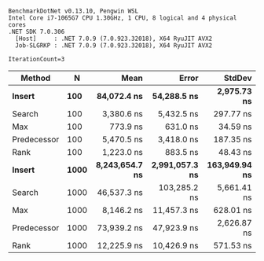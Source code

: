```

BenchmarkDotNet v0.13.10, Pengwin WSL
Intel Core i7-1065G7 CPU 1.30GHz, 1 CPU, 8 logical and 4 physical cores
.NET SDK 7.0.306
  [Host]     : .NET 7.0.9 (7.0.923.32018), X64 RyuJIT AVX2
  Job-SLGRKP : .NET 7.0.9 (7.0.923.32018), X64 RyuJIT AVX2

IterationCount=3  

```
| Method      | N    | Mean           | Error          | StdDev        |
|------------ |----- |---------------:|---------------:|--------------:|
| **Insert**      | **100**  |    **84,072.4 ns** |    **54,288.5 ns** |   **2,975.73 ns** |
| Search      | 100  |     3,380.6 ns |     5,432.5 ns |     297.77 ns |
| Max         | 100  |       773.9 ns |       631.0 ns |      34.59 ns |
| Predecessor | 100  |     5,470.5 ns |     3,418.0 ns |     187.35 ns |
| Rank        | 100  |     1,223.0 ns |       883.5 ns |      48.43 ns |
| **Insert**      | **1000** | **8,243,654.7 ns** | **2,991,057.3 ns** | **163,949.94 ns** |
| Search      | 1000 |    46,537.3 ns |   103,285.2 ns |   5,661.41 ns |
| Max         | 1000 |     8,146.2 ns |    11,457.3 ns |     628.01 ns |
| Predecessor | 1000 |    73,939.2 ns |    47,923.9 ns |   2,626.87 ns |
| Rank        | 1000 |    12,225.9 ns |    10,426.9 ns |     571.53 ns |
